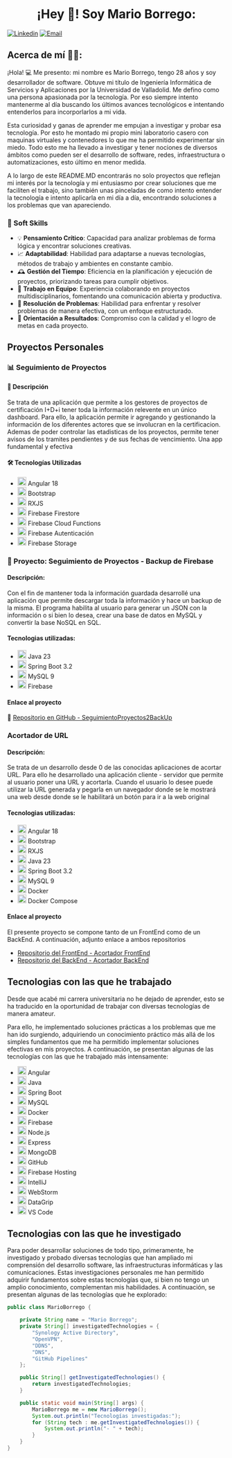 <h1 align="center">¡Hey 👋!  Soy Mario Borrego:</h1>

[![Linkedin](https://img.shields.io/badge/-LinkedIn-blue?style=flat&logo=Linkedin&logoColor=white&link=https://www.linkedin.com/in/mario-borrego-1107a812a/)](https://www.linkedin.com/in/mario-borrego-1107a812a/)
[![Email](https://img.shields.io/badge/-Email-c14438?style=flat&logo=Gmail&logoColor=white&link=mailto:marioborregorodriguez@gmail.com)](mailto:marioborregorodriguez@gmail.com)

## Acerca de mí 👨‍💻:

¡Hola! 💻 Me presento: mi nombre es Mario Borrego, tengo 28 años y soy desarrollador de software. Obtuve mi título de Ingeniería
Informática de Servicios y Aplicaciones por la Universidad de Valladolid. Me defino como una persona apasionada por
la tecnología. Por eso siempre intento mantenerme al día buscando los últimos avances tecnológicos e intentando
entenderlos para incorporlarlos a mi vida.

Esta curiosidad y ganas de aprender me empujan a investigar y probar esa tecnología. Por esto he montado mi propio
mini laboratorio casero con maquinas virtuales y contenedores lo que me ha permitido experimentar sin miedo. Todo esto
me ha llevado a investigar y tener nociones de diversos ámbitos como pueden ser el desarrollo de software, redes,
infraestructura o automatizaciones, esto último en menor medida.

A lo largo de este README.MD encontrarás no solo proyectos que reflejan mi interés por la tecnología y mi entusiasmo por
crear soluciones que me faciliten el trabajo, sino también unas pinceladas de como intento entender la tecnología e
intento aplicarla en mi día a día, encontrando soluciones a los problemas que van apareciendo.

### 🤝 Soft Skills

- 💡 **Pensamiento Crítico**: Capacidad para analizar problemas de forma lógica y encontrar soluciones creativas.
- 📈 **Adaptabilidad**: Habilidad para adaptarse a nuevas tecnologías, métodos de trabajo y ambientes en constante cambio.
- 🕰️ **Gestión del Tiempo**: Eficiencia en la planificación y ejecución de proyectos, priorizando tareas para cumplir objetivos.
- 🤲 **Trabajo en Equipo**: Experiencia colaborando en proyectos multidisciplinarios, fomentando una comunicación abierta y productiva.
- 🧩 **Resolución de Problemas**: Habilidad para enfrentar y resolver problemas de manera efectiva, con un enfoque estructurado.
- 🎯 **Orientación a Resultados**: Compromiso con la calidad y el logro de metas en cada proyecto.


## Proyectos Personales

### 📊 Seguimiento de Proyectos

#### 📄 Descripción

Se trata de una aplicación que permite a los gestores de proyectos de certificación I+D+i
tener toda la información relevente en un único dashboard. Para ello, la aplicación permite ir agregando y gestionando
la información de los diferentes actores que se involucran en la certificacion. Ademas de poder controlar las
etadisticas de los proyectos, permite tener avisos de los tramites pendientes y de sus fechas de vencimiento. Una app
fundamental y efectiva

#### 🛠 Tecnologías Utilizadas

- <img src="https://cdn.jsdelivr.net/gh/devicons/devicon/icons/angularjs/angularjs-original.svg" alt="Angular logo" width="20" height="20"/> Angular 18
- <img src="https://cdn.jsdelivr.net/gh/devicons/devicon/icons/bootstrap/bootstrap-plain.svg" alt="Bootstrap logo" width="20" height="20"/> Bootstrap 
- <img src="https://rxjs.dev/assets/images/logos/Rx_Logo_S.png" alt="RXJS logo" width="20" height="20"/> RXJS
- <img src="https://www.vectorlogo.zone/logos/firebase/firebase-icon.svg" alt="Firebase logo" width="20" height="20"/> Firebase Firestore
- <img src="https://www.vectorlogo.zone/logos/firebase/firebase-icon.svg" alt="Firebase logo" width="20" height="20"/> Firebase Cloud Functions
- <img src="https://www.vectorlogo.zone/logos/firebase/firebase-icon.svg" alt="Firebase logo" width="20" height="20"/> Firebase Autenticación
- <img src="https://www.vectorlogo.zone/logos/firebase/firebase-icon.svg" alt="Firebase logo" width="20" height="20"/> Firebase Storage

### 💾 Proyecto: Seguimiento de Proyectos - Backup de Firebase

#### Descripción:

Con el fin de mantener toda la información guardada desarrollé una aplicación que
permite descargar toda la información y hace un backup de la misma. El programa habilita al usuario para generar un
JSON con la información o si bien lo desea, crear una base de datos en MySQL y convertir la base NoSQL en SQL.

#### Tecnologias utilizadas:

- <img src="https://cdn.jsdelivr.net/gh/devicons/devicon/icons/java/java-original.svg" alt="Java logo" width="20" height="20"/> Java 23
- <img src="https://cdn.jsdelivr.net/gh/devicons/devicon/icons/spring/spring-original.svg" alt="Spring Boot logo" width="20" height="20"/> Spring Boot 3.2
- <img src="https://cdn.jsdelivr.net/gh/devicons/devicon/icons/mysql/mysql-original.svg" alt="MySQL logo" width="20" height="20"/> MySQL 9
- <img src="https://www.vectorlogo.zone/logos/firebase/firebase-icon.svg" alt="Firebase logo" width="20" height="20"/> Firebase


#### Enlace al proyecto 

🔗 [Repositorio en GitHub - SeguimientoProyectos2BackUp](https://github.com/mbr100/SeguimientoProyectos2BackUp)


### Acortador de URL

#### Descripción:

Se trata de un desarrollo desde 0 de las conocidas aplicaciones de acortar URL. Para ello he
desarrollado una aplicación cliente - servidor que permite al usuario poner una URL y acortarla. Cuando el usuario lo desee puede utilizar la URL generada y pegarla en un navegador donde se le mostrará una web desde donde se le habilitará un botón para ir a la web original

#### Tecnologias utilizadas:

- <img src="https://cdn.jsdelivr.net/gh/devicons/devicon/icons/angularjs/angularjs-original.svg" alt="Angular logo" width="20" height="20"/> Angular 18
- <img src="https://cdn.jsdelivr.net/gh/devicons/devicon/icons/bootstrap/bootstrap-plain.svg" alt="Bootstrap logo" width="20" height="20"/> Bootstrap 
- <img src="https://rxjs.dev/assets/images/logos/Rx_Logo_S.png" alt="RXJS logo" width="20" height="20"/> RXJS
- <img src="https://cdn.jsdelivr.net/gh/devicons/devicon/icons/java/java-original.svg" alt="Java logo" width="20" height="20"/> Java 23
- <img src="https://cdn.jsdelivr.net/gh/devicons/devicon/icons/spring/spring-original.svg" alt="Spring Boot logo" width="20" height="20"/> Spring Boot 3.2
- <img src="https://cdn.jsdelivr.net/gh/devicons/devicon/icons/mysql/mysql-original.svg" alt="MySQL logo" width="20" height="20"/> MySQL 9
- <img src="https://cdn.jsdelivr.net/gh/devicons/devicon/icons/docker/docker-original.svg" alt="Docker logo" width="20" height="20"/> Docker
- <img src="https://cdn.jsdelivr.net/gh/devicons/devicon/icons/docker/docker-plain.svg" alt="Docker Compose logo" width="20" height="20"/> Docker Compose

#### Enlace al proyecto
El presente proyecto se compone tanto de un FrontEnd como de un BackEnd. A continuación, adjunto enlace a ambos repositorios
- [Repositorio del FrontEnd - Acortador FrontEnd](https://github.com/mbr100/acortadorUrlFrontEnd)
- [Repositorio del BackEnd - Acortador BackEnd](https://github.com/mbr100/acortadorUrlBackEnd)


## Tecnologias con las que he trabajado

Desde que acabé mi carrera universitaria no he dejado de aprender, esto se ha traducido en la oportunidad de trabajar
con diversas tecnologías de manera amateur.

Para ello, he implementado soluciones prácticas a los problemas que me han ido surgiendo, adquiriendo un conocimiento
práctico más allá de los simples fundamentos que me ha permitido implementar soluciones efectivas en mis proyectos. A
continuación, se presentan algunas de las tecnologías con las que
he trabajado más intensamente:

- <img src="https://cdn.jsdelivr.net/gh/devicons/devicon/icons/angularjs/angularjs-original.svg" alt="Angular logo" width="20" height="20"/> Angular
- <img src="https://cdn.jsdelivr.net/gh/devicons/devicon/icons/java/java-original.svg" alt="Java logo" width="20" height="20"/> Java
- <img src="https://cdn.jsdelivr.net/gh/devicons/devicon/icons/spring/spring-original.svg" alt="Spring Boot logo" width="20" height="20"/> Spring Boot
- <img src="https://cdn.jsdelivr.net/gh/devicons/devicon/icons/mysql/mysql-original.svg" alt="MySQL logo" width="20" height="20"/> MySQL
- <img src="https://cdn.jsdelivr.net/gh/devicons/devicon/icons/docker/docker-original.svg" alt="Docker logo" width="20" height="20"/> Docker
- <img src="https://cdn.jsdelivr.net/gh/devicons/devicon/icons/firebase/firebase-plain.svg" alt="Firebase logo" width="20" height="20"/> Firebase
- <img src="https://cdn.jsdelivr.net/gh/devicons/devicon/icons/nodejs/nodejs-original.svg" alt="Node.js logo" width="20" height="20"/> Node.js
- <img src="https://cdn.jsdelivr.net/gh/devicons/devicon/icons/express/express-original.svg" alt="Express logo" width="20" height="20"/> Express
- <img src="https://cdn.jsdelivr.net/gh/devicons/devicon/icons/mongodb/mongodb-original.svg" alt="MongoDB logo" width="20" height="20"/> MongoDB
- <img src="https://cdn.jsdelivr.net/gh/devicons/devicon/icons/github/github-original.svg" alt="GitHub logo" width="20" height="20"/> GitHub
- <img src="https://cdn.jsdelivr.net/gh/devicons/devicon/icons/firebase/firebase-plain.svg" alt="Firebase Hosting logo" width="20" height="20"/> Firebase Hosting
- <img src="https://cdn.jsdelivr.net/gh/devicons/devicon/icons/intellij/intellij-original.svg" alt="IntelliJ logo" width="20" height="20"/> IntelliJ
- <img src="https://cdn.jsdelivr.net/gh/devicons/devicon/icons/webstorm/webstorm-original.svg" alt="WebStorm logo" width="20" height="20"/> WebStorm
- <img src="https://cdn.jsdelivr.net/gh/devicons/devicon/icons/datagrip/datagrip-original.svg" alt="DataGrip logo" width="20" height="20"/> DataGrip
- <img src="https://cdn.jsdelivr.net/gh/devicons/devicon/icons/vscode/vscode-original.svg" alt="VS Code logo" width="20" height="20"/> VS Code

## Tecnologias con las que he investigado

Para poder desarrollar soluciones de todo tipo, primeramente, he investigado y probado diversas tecnologías que han
ampliado mi comprensión del desarrollo software, las infraestructuras informáticas y las comunicaciones. Estas
investigaciones personales me han permitido adquirir fundamentos sobre estas tecnologías que, si bien no tengo un amplio
conocimiento, complementan mis habilidades. A continuación, se presentan algunas de las tecnologías que he explorado:

```java
public class MarioBorrego {

    private String name = "Mario Borrego";
    private String[] investigatedTechnologies = {
        "Synology Active Directory",
        "OpenVPN",
        "DDNS",
        "DNS",
        "GitHub Pipelines"
    };

    public String[] getInvestigatedTechnologies() {
        return investigatedTechnologies;
    }

    public static void main(String[] args) {
        MarioBorrego me = new MarioBorrego();
        System.out.println("Tecnologías investigadas:");
        for (String tech : me.getInvestigatedTechnologies()) {
            System.out.println("- " + tech);
        }
    }
}
